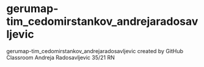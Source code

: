# gerumap-tim_cedomirstankov_andrejaradosavljevic
gerumap-tim_cedomirstankov_andrejaradosavljevic created by GitHub Classroom
Andreja Radosavljevic 35/21 RN
